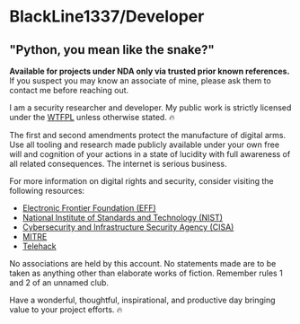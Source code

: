 # BlackLine1337/Developer
## "Python, you mean like the snake?"

**Available for projects under NDA only via trusted prior known references.** If you suspect you may know an associate of mine, please ask them to contact me before reaching out.

I am a security researcher and developer. My public work is strictly licensed under the [WTFPL](https://github.com/rpherrera/WTFPL) unless otherwise stated. 🔥

The first and second amendments protect the manufacture of digital arms. Use all tooling and research made publicly available under your own free will and cognition of your actions in a state of lucidity with full awareness of all related consequences. The internet is serious business.

For more information on digital rights and security, consider visiting the following resources:
- [Electronic Frontier Foundation (EFF)](https://www.eff.org/)
- [National Institute of Standards and Technology (NIST)](https://www.nist.gov/)
- [Cybersecurity and Infrastructure Security Agency (CISA)](https://www.cisa.gov/)
- [MITRE](https://www.mitre.org/)
- [Telehack](http://telehack.com/)

No associations are held by this account. No statements made are to be taken as anything other than elaborate works of fiction. Remember rules 1 and 2 of an unnamed club.

Have a wonderful, thoughtful, inspirational, and productive day bringing value to your project efforts. 🔥
